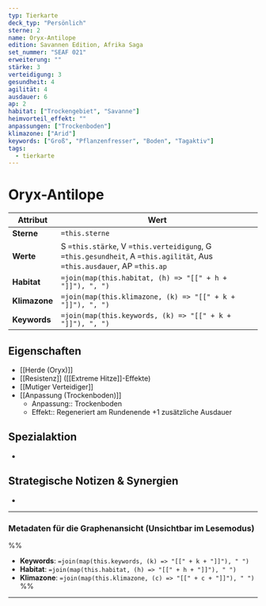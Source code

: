 ```yaml
---
typ: Tierkarte
deck_typ: "Persönlich"
sterne: 2
name: Oryx-Antilope
edition: Savannen Edition, Afrika Saga
set_nummer: "SEAF 021"
erweiterung: ""
stärke: 3
verteidigung: 3
gesundheit: 4
agilität: 4
ausdauer: 6
ap: 2
habitat: ["Trockengebiet", "Savanne"]
heimvorteil_effekt: ""
anpassungen: ["Trockenboden"]
klimazone: ["Arid"]
keywords: ["Groß", "Pflanzenfresser", "Boden", "Tagaktiv"]
tags:
  - tierkarte
---
```


# Oryx-Antilope

| Attribut | Wert |
|---|---|
| **Sterne** | `=this.sterne` |
| **Werte** | S `=this.stärke`, V `=this.verteidigung`, G `=this.gesundheit`, A `=this.agilität`, Aus `=this.ausdauer`, AP `=this.ap` |
| **Habitat** | `=join(map(this.habitat, (h) => "[[" + h + "]]"), ", ")` |
| **Klimazone**| `=join(map(this.klimazone, (k) => "[[" + k + "]]"), ", ")` |
| **Keywords** | `=join(map(this.keywords, (k) => "[[" + k + "]]"), ", ")` |

## Eigenschaften

- [[Herde (Oryx)]]
- [[Resistenz]] ([[Extreme Hitze]]-Effekte)
- [[Mutiger Verteidiger]]
- [[Anpassung (Trockenboden)]]
	- Anpassung:: Trockenboden
	- Effekt:: Regeneriert am Rundenende +1 zusätzliche Ausdauer

## Spezialaktion

- 

## Strategische Notizen & Synergien

-

---
### Metadaten für die Graphenansicht (Unsichtbar im Lesemodus)
%%
- **Keywords**: `=join(map(this.keywords, (k) => "[[" + k + "]]"), " ")`
- **Habitat**: `=join(map(this.habitat, (h) => "[[" + h + "]]"), " ")`
- **Klimazone**: `=join(map(this.klimazone, (c) => "[[" + c + "]]"), " ")`
%%
---